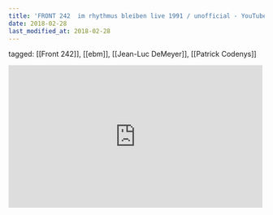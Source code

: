 ```yaml
---
title: 'FRONT 242  im rhythmus bleiben live 1991 / unofficial - YouTube'
date: 2018-02-28
last_modified_at: 2018-02-28
---
```

tagged: [[Front 242]], [[ebm]], [[Jean-Luc DeMeyer]], [[Patrick Codenys]]
<iframe allow="accelerometer; autoplay; clipboard-write; encrypted-media; gyroscope; picture-in-picture" allowfullscreen="" frameborder="0" height="281" id="youtube_iframe" src="https://www.youtube.com/embed/SunX2z7MZZA?feature=oembed&amp;enablejsapi=1&amp;origin=https://safe.txmblr.com&amp;wmode=opaque" width="500"></iframe>